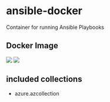 # ansible-docker

Container for running Ansible Playbooks

## Docker Image
[![](https://images.microbadger.com/badges/version/dabondi/ansible-docker.svg)](https://hub.docker.com/repository/docker/dabondi/ansible-docker "https://hub.docker.com/repository/docker/dabondi/ansible-docker") [![](https://images.microbadger.com/badges/image/dabondi/ansible-docker.svg)](https://hub.docker.com/repository/docker/dabondi/ansible-docker "https://hub.docker.com/repository/docker/dabondi/ansible-docker")



## included collections

- azure.azcollection

